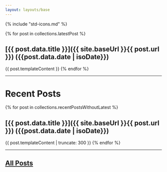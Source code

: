 ```yaml
---
layout: layouts/base
---
```


{% include "std-icons.md" %}

{% for post in collections.latestPost %}
## [{{ post.data.title }}]({{ site.baseUrl }}{{ post.url }}) ({{post.data.date | isoDate}})
{{ post.templateContent }}
{% endfor %}

---

# Recent Posts

{% for post in collections.recentPostsWithoutLatest %}
## [{{ post.data.title }}]({{ site.baseUrl }}{{ post.url }}) ({{post.data.date | isoDate}})
{{ post.templateContent | truncate: 300 }}
{% endfor %}

---

## [All Posts](/pages/archive/)
